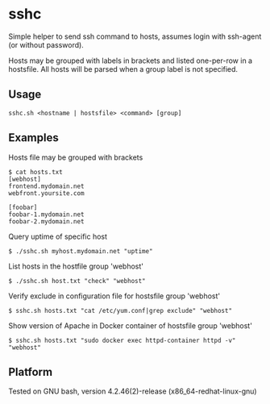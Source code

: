 # sshc
Simple helper to send ssh command to hosts, assumes login with ssh-agent (or without password).

Hosts may be grouped with labels in brackets and listed one-per-row in a hostsfile. All hosts will be parsed when a group label is not specified.

## Usage
```
sshc.sh <hostname | hostsfile> <command> [group]
```

## Examples
Hosts file may be grouped with brackets

```
$ cat hosts.txt
[webhost]
frontend.mydomain.net
webfront.yoursite.com

[foobar]
foobar-1.mydomain.net
foobar-2.mydomain.net
```
Query uptime of specific host

```
$ ./sshc.sh myhost.mydomain.net "uptime"
```
List hosts in the hostfile group 'webhost'

```
$ ./sshc.sh host.txt "check" "webhost"
```
Verify exclude in configuration file for hostsfile group 'webhost'

```
$ sshc.sh hosts.txt "cat /etc/yum.conf|grep exclude" "webhost"
```

Show version of Apache in Docker container of hostsfile group 'webhost'

```
$ sshc.sh hosts.txt "sudo docker exec httpd-container httpd -v" "webhost"
```

## Platform
Tested on GNU bash, version 4.2.46(2)-release (x86_64-redhat-linux-gnu)
